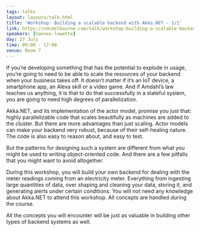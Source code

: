 ```yaml
---
tags: talks
layout: layouts/talk.html
title: 'Workshop: Building a scalable backend with Akka.NET - 1/1'
link: https://ndcmelbourne.com/talk/workshop-building-a-scalable-backend-with-akka-net-1-4/
speakers: [hannes-lowette]
day: 27 July
time: 09:00 - 17:00
venue: Room 7
---
```

If you’re developing something that has the potential to explode in usage, you’re going to need to be able to scale the resources of your backend when your business takes off. It doesn’t matter if it’s an IoT device, a smartphone app, an Alexa skill or a video game. And if Amdahl’s law teaches us anything, it is that to do that successfully in a stateful system, you are going to need high degrees of parallelization.

Akka.NET, and its implementation of the actor model, promise you just that: highly parallelizable code that scales beautifully as machines are added to the cluster. But there are more advantages than just scaling. Actor models can make your backend very robust, because of their self-healing nature. The code is also easy to reason about, and easy to test.

But the patterns for designing such a system are different from what you might be used to writing object-oriented code. And there are a few pitfalls that you might want to avoid altogether.

During this workshop, you will build your own backend for dealing with the meter readings coming from an electricity meter. Everything from ingesting large quantities of data, over shaping and cleaning your data, storing it, and generating alerts under certain conditions. You will not need any knowledge about Akka.NET to attend this workshop. All concepts are handled during the course.

All the concepts you will encounter will be just as valuable in building other types of backend systems as well.